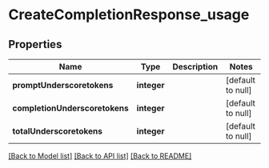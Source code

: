 # CreateCompletionResponse_usage

## Properties
Name | Type | Description | Notes
------------ | ------------- | ------------- | -------------
**promptUnderscoretokens** | **integer** |  | [default to null]
**completionUnderscoretokens** | **integer** |  | [default to null]
**totalUnderscoretokens** | **integer** |  | [default to null]

[[Back to Model list]](../README.md#documentation-for-models) [[Back to API list]](../README.md#documentation-for-api-endpoints) [[Back to README]](../README.md)


